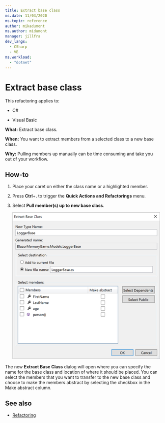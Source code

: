 ```yaml
---
title: Extract base class
ms.date: 11/03/2020
ms.topic: reference
author: mikadumont
ms.author: midumont
manager: jillfra
dev_langs:
  - CSharp
  - VB
ms.workload:
  - "dotnet"
---
```

# Extract base class

This refactoring applies to:

- C#

- Visual Basic

**What:** Extract base class.

**When:** You want to extract members from a selected class to a new base class.

**Why:** Pulling members up manually can be time consuming and take you out of your workflow. 

## How-to

1. Place your caret on either the class name or a highlighted member.

2. Press **Ctrl**+**.** to trigger the **Quick Actions and Refactorings** menu.

3. Select **Pull member(s) up to new base class**.

    ![Extract base class dialog](media/extract-base-class.png)

The new **Extract Base Class** dialog will open where you can specify the name for the base class and location of where it should be placed. You can select the members that you want to transfer to the new base class and choose to make the members abstract by selecting the checkbox in the Make abstract column.

## See also

- [Refactoring](../refactoring-in-visual-studio.md)
